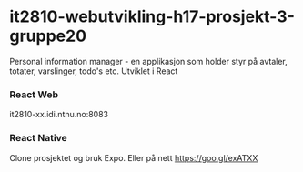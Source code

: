 # it2810-webutvikling-h17-prosjekt-3-gruppe20

Personal information manager -  en applikasjon som holder styr på avtaler, totater, varslinger, todo's etc. 
Utviklet i React

### React Web

it2810-xx.idi.ntnu.no:8083

### React Native

Clone prosjektet og bruk Expo. Eller på nett https://goo.gl/exATXX
